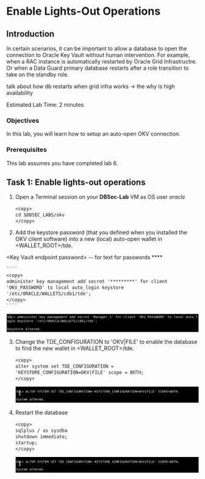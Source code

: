 # Enable Lights-Out Operations

## Introduction
In certain scenarios, it can be important to allow a database to open the connection to Oracle Key Vault without human intervention. For example, when a RAC instance is automatically restarted by Oracle Grid Infrastructre. Or when a Data Guard primary database restarts after a role transition to take on the standby role.

talk about how db restarts when grid infra works -> the why is high availability

Estimated Lab Time: 2 minutes

### Objectives
In this lab, you will learn how to setup an auto-open OKV connection.

### Prerequisites
This lab assumes you have completed lab 6.

## Task 1: Enable lights-out operations

1. Open a Terminal session on your **DBSec-Lab** VM as OS user *oracle*

    ````plaintext
    <copy>
    cd $DBSEC_LABS/okv
    </copy>
    ````

2. Add the keystore password (that you defined when you installed the OKV client software) into a new (local) auto-open wallet in <WALLET_ROOT>/tde.

\<Key Vault endpoint password\> -- for text for passwords ****

    ````
    <copy>
    administer key management add secret '*********' for client 'OKV_PASSWORD' to local auto_login keystore '/etc/ORACLE/WALLETS/cdb1/tde';
    </copy>
    ````

   ![Key Vault](./images/image-2025-09-25_11-48-23.png "Add the OKV password to the TDE wallet in <WALLET_ROOT>/tde to enable auto-open OKV configuration.")

3. Change the TDE_CONFIGURATION to 'OKV|FILE' to enable the database to find the new wallet in <WALLET_ROOT>/tde.

    ```
    <copy>
    alter system set TDE_CONFIGURATION = 'KEYSTORE_CONFIGURATION=OKV|FILE' scope = BOTH;
    </copy>
    ```

    ![Key Vault](./images/image-2025-7-24_12-53-4.png "Change the TDE configuration to OKV|FILE:")

4. Restart the database

    ```
    <copy>
    sqlplus / as sysdba
    shutdown immediate;
    startup;
    </copy>
    ```
    
    <!-- Shubham TBD -->

    ![Key Vault](./images/image-2025-7-24_12-53-4.png "Restart database")
